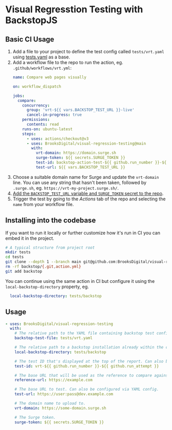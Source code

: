 # Visual Regresstion Testing with BackstopJS

## Basic CI Usage

1. Add a file to your project to define the test config called `tests/vrt.yaml` using [tests.yaml] as a base.
2. Add a workflow file to the repo to run the action, eg. `.github/workflows/vrt.yml`:
   ```yaml
   name: Compare web pages visually

   on: workflow_dispatch

   jobs:
     compare:
       concurrency:
         group: 'vrt-${{ vars.BACKSTOP_TEST_URL }}-live'
         cancel-in-progress: true
       permissions:
         contents: read
       runs-on: ubuntu-latest
       steps:
         - uses: actions/checkout@v3
         - uses: BrooksDigital/visual-regression-testing@main
           with:
             vrt-domain: https://domain.surge.sh
             surge-token: ${{ secrets.SURGE_TOKEN }}
             test-id: backstop-action-test-${{ github.run_number }}-${{ github.run_attempt }}
             test-url: ${{ vars.BACKSTOP_TEST_URL }}
   ```
3. Choose a suitable domain name for Surge and update the `vrt-domain` line. You can use any string that hasn't been
   taken, followed by `.surge.sh`, eg. `https://vrt-my-project.surge.sh/`.
3. [Add the `BACKSTOP_TEST_URL` variable and `SURGE_TOKEN` secret to the repo][0].
4. Trigger the test by going to the *Actions* tab of the repo and selecting the `name` from your workflow file.

## Installing into the codebase

If you want to run it locally or further customize how it's run in CI you can embed it in the project.

```sh
# A typical structure from project root
mkdir tests
cd tests
git clone --depth 1 --branch main git@github.com:BrooksDigital/visual-regression-testing.git backstop
rm -rf backstop/{.git,action.yml}
git add backstop
```
You can continue using the same action in CI but configure it using the `local-backstop-directory` property, eg.
```yaml
  local-backstop-directory: tests/backstop
```

## Usage

```yaml
- uses: BrooksDigital/visual-regression-testing
  with:
    # The relative path to the YAML file containing backstop test config.
    backstop-test-file: tests/vrt.yaml

    # The relative path to a backstop installation already within the codebase.
    local-backstop-directory: tests/backstop

    # The test ID that's displayed at the top of the report. Can also be configured via YAML config.
    test-id: vrt-${{ github.run_number }}-${{ github.run_attempt }}

    # The base URL that will be used as the reference to compare against. Can also be configured via YAML config.
    reference-url: https://example.com

    # The base URL to test. Can also be configured via YAML config.
    test-url: https://user:pass@dev.example.com

    # The domain name to upload to.
    vrt-domain: https://some-domain.surge.sh

    # The Surge token.
    surge-token: ${{ secrets.SURGE_TOKEN }}
```

[0]: https://docs.github.com/en/actions/security-guides/using-secrets-in-github-actions#creating-secrets-for-a-repository
[tests.yaml]: tests.yaml
